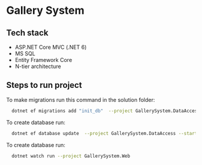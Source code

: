 
# Gallery System



## Tech stack

- ASP.NET Core MVC (.NET 6)
- MS SQL
- Entity Framework Core
- N-tier architecture


## Steps to run project

To make migrations run this command in the solution folder:

```bash
  dotnet ef migrations add "init_db"  --project GallerySystem.DataAccess --startup-project GallerySystem.Web
```

To create database run:
```bash
  dotnet ef database update  --project GallerySystem.DataAccess --startup-project GallerySystem.Web
```

To create database run:
```bash
  dotnet watch run --project GallerySystem.Web
```


